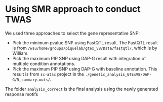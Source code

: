 # Using SMR approach to conduct TWAS

We used three approaches to select the gene representative SNP:
- Pick the minimum pvalue SNP using FastQTL result. The FastQTL result is from `/wsu/home/groups/piquelab/gtex_v8/Data/fastqtl/`, which is by William.
- Pick the maximum PIP SNP using DAP-G result with integration of multiple condition annotations. 
- Pick the maximum PIP SNP using DAP-G with baseline annotation. This result is from `sc-atac` project in the `./genetic_analysis_GTExV8/DAP-G/5_summary.outs/`. 

The folder `analysis_correct` is the final analysis using the newly generated response motifs
      

